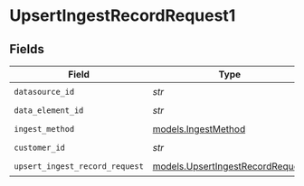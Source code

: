 # UpsertIngestRecordRequest1


## Fields

| Field                                                                      | Type                                                                       | Required                                                                   | Description                                                                |
| -------------------------------------------------------------------------- | -------------------------------------------------------------------------- | -------------------------------------------------------------------------- | -------------------------------------------------------------------------- |
| `datasource_id`                                                            | *str*                                                                      | :heavy_check_mark:                                                         | N/A                                                                        |
| `data_element_id`                                                          | *str*                                                                      | :heavy_check_mark:                                                         | N/A                                                                        |
| `ingest_method`                                                            | [models.IngestMethod](../models/ingestmethod.md)                           | :heavy_check_mark:                                                         | IngestMethod                                                               |
| `customer_id`                                                              | *str*                                                                      | :heavy_check_mark:                                                         | Customer ID                                                                |
| `upsert_ingest_record_request`                                             | [models.UpsertIngestRecordRequest](../models/upsertingestrecordrequest.md) | :heavy_check_mark:                                                         | N/A                                                                        |